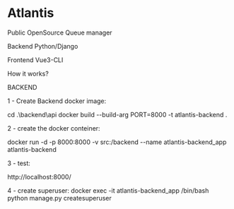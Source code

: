 # Atlantis

Public OpenSource Queue manager

Backend Python/Django

Frontend Vue3-CLI

How it works?

BACKEND

1 - Create Backend docker image:

cd .\backend\api
docker build --build-arg PORT=8000 -t atlantis-backend .

2 - create the docker conteiner:

docker run -d -p 8000:8000 -v src:/backend --name atlantis-backend_app atlantis-backend

3 - test:

http://localhost:8000/

4 - create superuser:
docker exec -it atlantis-backend_app /bin/bash
python manage.py createsuperuser


